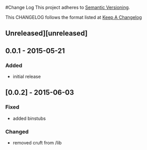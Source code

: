 #Change Log
This project adheres to [Semantic Versioning](http://semver.org/).

This CHANGELOG follows the format listed at [Keep A Changelog](http://keepachangelog.com/)

## Unreleased][unreleased]

## 0.0.1 - 2015-05-21

### Added
- initial release

## [0.0.2] - 2015-06-03

### Fixed
- added binstubs

### Changed
- removed cruft from /lib